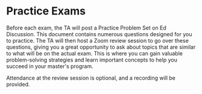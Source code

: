 # Practice Exams

Before each exam, the TA will post a Practice Problem Set on Ed Discussion. This document contains numerous questions designed for you to practice. The TA will then host a Zoom review session to go over these questions, giving you a great opportunity to ask about topics that are similar to what will be on the actual exam. This is where you can gain valuable problem-solving strategies and learn important concepts to help you succeed in your master's program.

Attendance at the review session is optional, and a recording will be provided.
